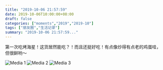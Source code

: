 ```yaml
---
title: "2019-10-06 21:57:59"
date: 2019-10-06T10:00:00+08:00
draft: false
categories: ["moments","2019","2019-10"]
tags: ["朋友圈","生活记录"]
summary: "2019-10-06 21:57:59..."
---
```


第一次吃烤海星！这货居然能吃？！而且还挺好吃！有点像炒得有点老的鸡蛋哇，但很鲜哟～

![Media 1](/Moments/photos/2019-10-06/201910062157590.jpg)
![Media 2](/Moments/photos/2019-10-06/201910062157591.jpg)
![Media 3](/Moments/photos/2019-10-06/201910062157592.jpg)

